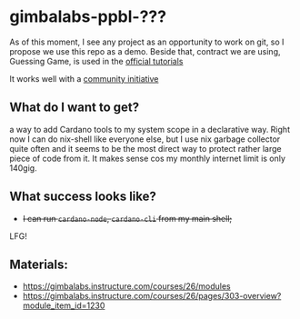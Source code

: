 # gimbalabs-ppbl-???

As of this moment, I see any project as an opportunity to work on git, so I propose we use this repo as a demo.
Beside that, contract we are using, Guessing Game, is used in the [official tutorials](https://plutus-apps.readthedocs.io/en/latest/plutus/tutorials/contract-testing.html)

It works well with a [community initiative](https://github.com/input-output-hk/Developer-Experience-working-group/discussions/41)

## What do I want to get?

a way to add Cardano tools to my system scope in a declarative way. Right now I can do nix-shell like everyone else, but I use nix garbage collector quite often and it seems to be the most direct way to protect rather large piece of code from it. It makes sense cos my monthly internet limit is only 140gig.

## What success looks like?

* ~~I can run `cardano-node`, `cardano-cli` from my main shell;~~

LFG!


##  Materials: 
* https://gimbalabs.instructure.com/courses/26/modules
* https://gimbalabs.instructure.com/courses/26/pages/303-overview?module_item_id=1230
